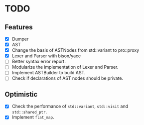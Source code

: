 # TODO

## Features

- [x] Dumper
- [x] AST
- [x] Change the basis of ASTNodes from std::variant to pro::proxy
- [x] Lexer and Parser with bison/yacc
- [ ] Better syntax error report.
- [ ] Modularize the implementation of Lexer and Parser.
- [ ] Implement ASTBuilder to build AST.
- [ ] Check if declarations of AST nodes should be private.

## Optimistic

- [x] Check the performance of `std::variant`, `std::visit` and `std::shared_ptr`.
- [x] Implement `flat_map`.